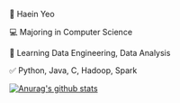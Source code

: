 🥸 Haein Yeo

💻 Majoring in Computer Science

📝 Learning Data Engineering, Data Analysis

✅ Python, Java, C, Hadoop, Spark


[![Anurag's github stats](https://github-readme-stats.vercel.app/api?username=haaaein)](https://github.com/anuraghazra/github-readme-stats)
